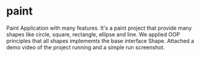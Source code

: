 # paint
Paint Application with many features.
It's a paint project that provide many shapes like circle, square, rectangle, ellipse and line.
We applied OOP principles that all shapes implememts the base interface Shape.
Attached a demo video of the project running and a simple run screenshot.
